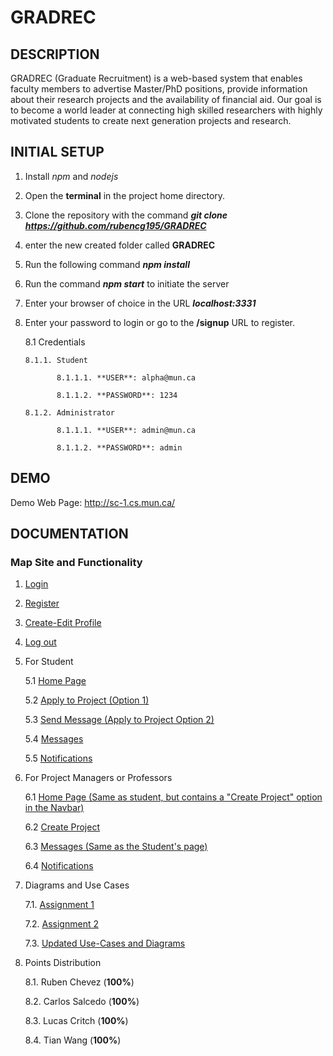 # GRADREC

## DESCRIPTION

GRADREC (Graduate Recruitment) is a web-based system that enables faculty members to advertise Master/PhD positions, provide information about their research projects and the availability of financial aid.  Our goal is to become a world leader at connecting high skilled researchers with highly motivated students to create next generation projects and research.

## INITIAL SETUP

1. Install *npm* and *nodejs*

2. Open the **terminal** in the project home directory.

3. Clone the repository with the command **_git clone https://github.com/rubencg195/GRADREC_**

4. enter the new created folder called **GRADREC**

5. Run the following command **_npm install_**

6. Run the command **_npm start_** to initiate the server

7. Enter your browser of choice in the URL **_localhost:3331_**

8. Enter your password to login or go to the **/signup** URL to register.

   8.1 Credentials
   
       8.1.1. Student
       
              8.1.1.1. **USER**: alpha@mun.ca
              
              8.1.1.2. **PASSWORD**: 1234
     
       8.1.2. Administrator
       
              8.1.1.1. **USER**: admin@mun.ca
              
              8.1.1.2. **PASSWORD**: admin       

## DEMO

Demo Web Page: http://sc-1.cs.mun.ca/ 

## DOCUMENTATION

### Map Site and Functionality

1. [Login](SoftwareEngineering/login.md)
2. [Register](SoftwareEngineering/register.md)
3. [Create-Edit Profile](SoftwareEngineering/profile.md)
4. [Log out](SoftwareEngineering/logout.md)
5. For Student

   5.1 [Home Page](SoftwareEngineering/studentHomePage.md)
   
   5.2 [Apply to Project (Option 1)](SoftwareEngineering/applyStudent.md)
   
   5.3 [Send Message (Apply to Project Option 2)](SoftwareEngineering/sendMessage.md)
   
   5.4 [Messages](SoftwareEngineering/messages.md)
   
   5.5 [Notifications](SoftwareEngineering/notifications.md)
   
6. For Project Managers or Professors

   6.1 [Home Page (Same as student, but contains a "Create Project" option in the Navbar)](SoftwareEngineering/studentHomePage.md)

   6.2 [Create Project](SoftwareEngineering/createProject.md)

   6.3 [Messages (Same as the Student's page)](SoftwareEngineering/messages.md)

   6.4 [Notifications](SoftwareEngineering/notifications.md)
   
7. Diagrams and Use Cases

   7.1. [Assignment 1](SoftwareEngineering/Assignment_1_Group_1.pdf)
   
   7.2. [Assignment 2](SoftwareEngineering/Assignment_2_Group1.pdf)
   
   7.3. [Updated Use-Cases and Diagrams](SoftwareEngineering/UpdatedUseCases.pdf)

8. Points Distribution

   8.1. Ruben Chevez  (**100%**)
   
   8.2. Carlos Salcedo (**100%**)

   8.3. Lucas Critch (**100%**)

   8.4. Tian Wang (**100%**)
